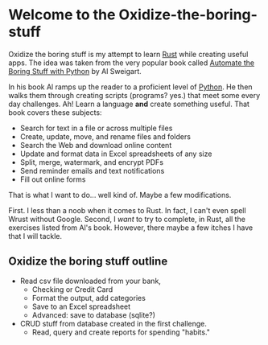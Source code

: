 # Welcome to the Oxidize-the-boring-stuff

Oxidize the boring stuff is my attempt to learn [Rust](https://www.rust-lang.org/) while creating useful apps. The idea was taken from the very popular book called [Automate the Boring Stuff with Python](https://automatetheboringstuff.com/) by Al Sweigart.

In his book Al ramps up the reader to a proficient level of [Python](https://www.python.org/). He then walks them through creating scripts (programs? yes.) that meet some every day challenges. Ah! Learn a language **and** create something useful. That book covers these subjects:

- Search for text in a file or across multiple files
- Create, update, move, and rename files and folders
- Search the Web and download online content
- Update and format data in Excel spreadsheets of any size
- Split, merge, watermark, and encrypt PDFs
- Send reminder emails and text notifications
- Fill out online forms

That is what I want to do... well kind of. Maybe a few modifications.

First. I less than a noob when it comes to Rust. In fact, I can't even spell Wrust without Google. Second, I *want* to try to complete, in Rust, all the exercises listed from Al's book. However, there maybe a few itches I have that I will tackle.

## Oxidize the boring stuff outline
- Read csv file downloaded from your bank,
  - Checking or Credit Card
  - Format the output, add categories
  - Save to an Excel spreadsheet
  - Advanced: save to database (sqlite?)
- CRUD stuff from database created in the first challenge.
  - Read, query and create reports for spending "habits."
